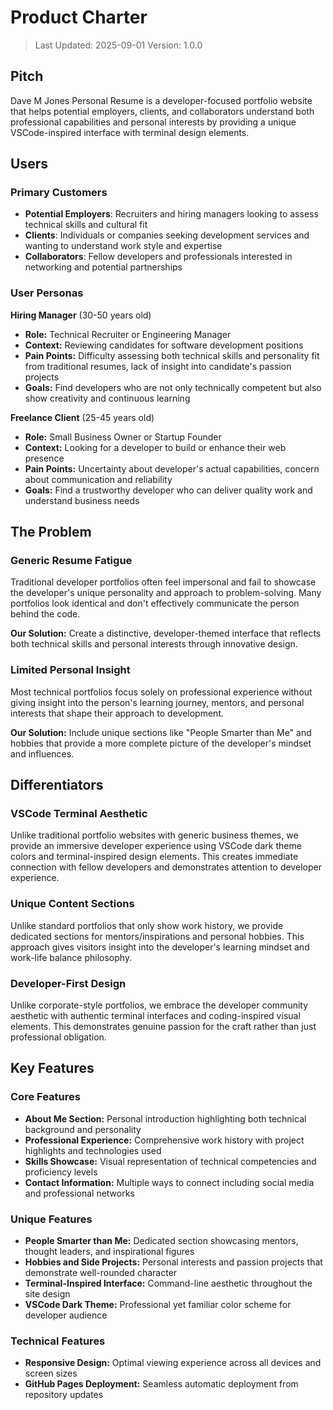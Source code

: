 # Product Charter

> Last Updated: 2025-09-01
> Version: 1.0.0

## Pitch

Dave M Jones Personal Resume is a developer-focused portfolio website that helps potential employers, clients, and collaborators understand both professional capabilities and personal interests by providing a unique VSCode-inspired interface with terminal design elements.

## Users

### Primary Customers

- **Potential Employers**: Recruiters and hiring managers looking to assess technical skills and cultural fit
- **Clients**: Individuals or companies seeking development services and wanting to understand work style and expertise
- **Collaborators**: Fellow developers and professionals interested in networking and potential partnerships

### User Personas

**Hiring Manager** (30-50 years old)

- **Role:** Technical Recruiter or Engineering Manager
- **Context:** Reviewing candidates for software development positions
- **Pain Points:** Difficulty assessing both technical skills and personality fit from traditional resumes, lack of insight into candidate's passion projects
- **Goals:** Find developers who are not only technically competent but also show creativity and continuous learning

**Freelance Client** (25-45 years old)

- **Role:** Small Business Owner or Startup Founder
- **Context:** Looking for a developer to build or enhance their web presence
- **Pain Points:** Uncertainty about developer's actual capabilities, concern about communication and reliability
- **Goals:** Find a trustworthy developer who can deliver quality work and understand business needs

## The Problem

### Generic Resume Fatigue

Traditional developer portfolios often feel impersonal and fail to showcase the developer's unique personality and approach to problem-solving. Many portfolios look identical and don't effectively communicate the person behind the code.

**Our Solution:** Create a distinctive, developer-themed interface that reflects both technical skills and personal interests through innovative design.

### Limited Personal Insight

Most technical portfolios focus solely on professional experience without giving insight into the person's learning journey, mentors, and personal interests that shape their approach to development.

**Our Solution:** Include unique sections like "People Smarter than Me" and hobbies that provide a more complete picture of the developer's mindset and influences.

## Differentiators

### VSCode Terminal Aesthetic

Unlike traditional portfolio websites with generic business themes, we provide an immersive developer experience using VSCode dark theme colors and terminal-inspired design elements. This creates immediate connection with fellow developers and demonstrates attention to developer experience.

### Unique Content Sections

Unlike standard portfolios that only show work history, we provide dedicated sections for mentors/inspirations and personal hobbies. This approach gives visitors insight into the developer's learning mindset and work-life balance philosophy.

### Developer-First Design

Unlike corporate-style portfolios, we embrace the developer community aesthetic with authentic terminal interfaces and coding-inspired visual elements. This demonstrates genuine passion for the craft rather than just professional obligation.

## Key Features

### Core Features

- **About Me Section:** Personal introduction highlighting both technical background and personality
- **Professional Experience:** Comprehensive work history with project highlights and technologies used
- **Skills Showcase:** Visual representation of technical competencies and proficiency levels
- **Contact Information:** Multiple ways to connect including social media and professional networks

### Unique Features

- **People Smarter than Me:** Dedicated section showcasing mentors, thought leaders, and inspirational figures
- **Hobbies and Side Projects:** Personal interests and passion projects that demonstrate well-rounded character
- **Terminal-Inspired Interface:** Command-line aesthetic throughout the site design
- **VSCode Dark Theme:** Professional yet familiar color scheme for developer audience

### Technical Features

- **Responsive Design:** Optimal viewing experience across all devices and screen sizes
- **GitHub Pages Deployment:** Seamless automatic deployment from repository updates
